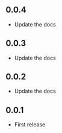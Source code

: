 ## 0.0.4
* Update the docs

## 0.0.3
* Update the docs

## 0.0.2
* Update the docs

## 0.0.1
* First release